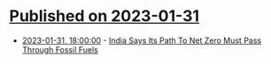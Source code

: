 # [Published on 2023-01-31](index.md)

* [2023-01-31, 18:00:00](https://news.slashdot.org/story/23/01/31/177202/india-says-its-path-to-net-zero-must-pass-through-fossil-fuels?utm_source=rss1.0mainlinkanon&utm_medium=feed) - [India Says Its Path To Net Zero Must Pass Through Fossil Fuels](https://news.slashdot.org/story/23/01/31/177202/india-says-its-path-to-net-zero-must-pass-through-fossil-fuels?utm_source=rss1.0mainlinkanon&utm_medium=feed)
